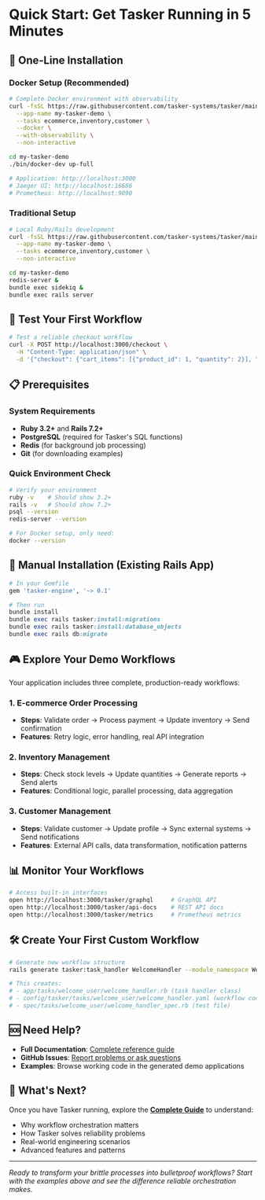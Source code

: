 # Quick Start: Get Tasker Running in 5 Minutes

## 🚀 One-Line Installation

### Docker Setup (Recommended)
```bash
# Complete Docker environment with observability
curl -fsSL https://raw.githubusercontent.com/tasker-systems/tasker/main/scripts/install-tasker-app.sh | bash -s -- \
  --app-name my-tasker-demo \
  --tasks ecommerce,inventory,customer \
  --docker \
  --with-observability \
  --non-interactive

cd my-tasker-demo
./bin/docker-dev up-full

# Application: http://localhost:3000
# Jaeger UI: http://localhost:16686
# Prometheus: http://localhost:9090
```

### Traditional Setup
```bash
# Local Ruby/Rails development
curl -fsSL https://raw.githubusercontent.com/tasker-systems/tasker/main/scripts/install-tasker-app.sh | bash -s -- \
  --app-name my-tasker-demo \
  --tasks ecommerce,inventory,customer \
  --non-interactive

cd my-tasker-demo
redis-server &
bundle exec sidekiq &
bundle exec rails server
```

## 🧪 Test Your First Workflow

```bash
# Test a reliable checkout workflow
curl -X POST http://localhost:3000/checkout \
  -H "Content-Type: application/json" \
  -d '{"checkout": {"cart_items": [{"product_id": 1, "quantity": 2}], "payment_info": {"token": "test_success_visa", "amount": 100.00}, "customer_info": {"email": "test@example.com", "name": "Test Customer"}}}'
```

## 📋 Prerequisites

### System Requirements
- **Ruby 3.2+** and **Rails 7.2+**
- **PostgreSQL** (required for Tasker's SQL functions)
- **Redis** (for background job processing)
- **Git** (for downloading examples)

### Quick Environment Check
```bash
# Verify your environment
ruby -v    # Should show 3.2+
rails -v   # Should show 7.2+
psql --version
redis-server --version

# For Docker setup, only need:
docker --version
```

## 🔧 Manual Installation (Existing Rails App)

```ruby
# In your Gemfile
gem 'tasker-engine', '~> 0.1'

# Then run
bundle install
bundle exec rails tasker:install:migrations
bundle exec rails tasker:install:database_objects
bundle exec rails db:migrate
```

## 🎮 Explore Your Demo Workflows

Your application includes three complete, production-ready workflows:

### 1. **E-commerce Order Processing**
- **Steps**: Validate order → Process payment → Update inventory → Send confirmation
- **Features**: Retry logic, error handling, real API integration

### 2. **Inventory Management**
- **Steps**: Check stock levels → Update quantities → Generate reports → Send alerts
- **Features**: Conditional logic, parallel processing, data aggregation

### 3. **Customer Management**
- **Steps**: Validate customer → Update profile → Sync external systems → Send notifications
- **Features**: External API calls, data transformation, notification patterns

## 📊 Monitor Your Workflows

```bash
# Access built-in interfaces
open http://localhost:3000/tasker/graphql     # GraphQL API
open http://localhost:3000/tasker/api-docs    # REST API docs
open http://localhost:3000/tasker/metrics     # Prometheus metrics
```

## 🛠️ Create Your First Custom Workflow

```bash
# Generate new workflow structure
rails generate tasker:task_handler WelcomeHandler --module_namespace WelcomeUser

# This creates:
# - app/tasks/welcome_user/welcome_handler.rb (task handler class)
# - config/tasker/tasks/welcome_user/welcome_handler.yaml (workflow configuration)
# - spec/tasks/welcome_user/welcome_handler_spec.rb (test file)
```

## 🆘 Need Help?

- **Full Documentation**: [Complete reference guide](./docs/QUICK_START.md)
- **GitHub Issues**: [Report problems or ask questions](https://github.com/tasker-systems/tasker/issues)
- **Examples**: Browse working code in the generated demo applications

## 🔗 What's Next?

Once you have Tasker running, explore the **[Complete Guide](./getting-started.md)** to understand:
- Why workflow orchestration matters
- How Tasker solves reliability problems
- Real-world engineering scenarios
- Advanced features and patterns

---

*Ready to transform your brittle processes into bulletproof workflows? Start with the examples above and see the difference reliable orchestration makes.*
